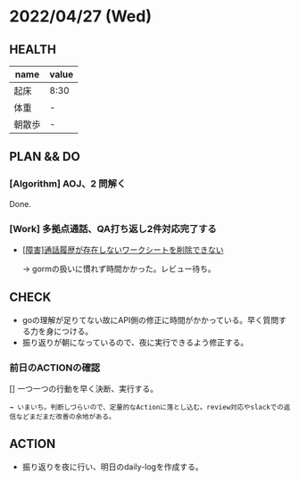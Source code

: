 # 2022/04/27 (Wed)

## HEALTH

| name   | value |
| ------ | ----- |
| 起床   | 8:30 |
| 体重　| - |
| 朝散歩 | -  |

## PLAN && DO

### [Algorithm] AOJ、2 問解く

Done.

### [Work] 多拠点通話、QA打ち返し2件対応完了する

- [[障害]通話履歴が存在しないワークシートを削除できない](https://micin.atlassian.net/jira/software/projects/DCT/boards/2?selectedIssue=DCT-266)

    → gormの扱いに慣れず時間かかった。レビュー待ち。


## CHECK

- goの理解が足りてない故にAPI側の修正に時間がかかっている。早く質問する力を身につける。 
- 振り返りが朝になっているので、夜に実行できるよう修正する。

### 前日のACTIONの確認

[] 一つ一つの行動を早く決断、実行する。

    → いまいち。判断しづらいので、定量的なActionに落とし込む。review対応やslackでの返信などまだまだ改善の余地がある。

## ACTION

- 振り返りを夜に行い、明日のdaily-logを作成する。
